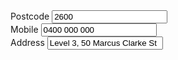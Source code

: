 <div class="au-body au-body--dark example-form-item">
  <label class="example-label" for="text-input-sm-dark">Postcode</label>
  <input class="au-text-input au-text-input--dark au-text-input--width-sm" name="text-input-sm-dark" id="text-input-sm-dark" type="number" value="2600">
</div>

<div class="au-body au-body--dark example-form-item">
  <label class="example-label" for="text-input-md-dark">Mobile</label>
  <input class="au-text-input au-text-input--dark au-text-input--width-md" name="text-input-md-dark" id="text-input-md-dark" type="tel" value="0400 000 000">
</div>

<div class="au-body au-body--dark example-form-item">
  <label class="example-label" for="text-input-lg-dark">Address</label>
  <input class="au-text-input au-text-input--dark au-text-input--width-lg" name="text-input-lg-dark" id="text-input-lg-dark" type="text" value="Level 3, 50 Marcus Clarke St">
</div>

